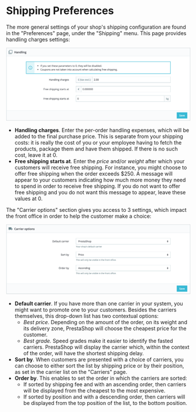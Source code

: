 # Shipping Preferences

The more general settings of your shop's shipping configuration are found in the "Preferences" page, under the "Shipping" menu. This page provides handling charges settings:

![](<../../../.gitbook/assets/64225548 (4) (4).png>)

* **Handling charges**. Enter the per-order handling expenses, which will be added to the final purchase price. This is separate from your shipping costs: it is really the cost of you or your employee having to fetch the products, package them and have them shipped. If there is no such cost, leave it at 0.
* **Free shipping starts at**. Enter the _price_ and/or _weight_ after which your customers will receive free shipping. For instance, you might choose to offer free shipping when the order exceeds $250. A message will appear to your customers indicating how much more money they need to spend in order to receive free shipping. If you do not want to offer free shipping and you do not want this message to appear, leave these values at 0.

The "Carrier options" section gives you access to 3 settings, which impact the front office in order to help the customer make a choice:

![](<../../../.gitbook/assets/64225549 (4) (4) (4).png>)

* **Default carrier**. If you have more than one carrier in your system, you might want to promote one to your customers. Besides the carriers themselves, this drop-down list has two contextual options:
  * _Best price._ Depending on the amount of the order, on its weight and its delivery zone, PrestaShop will choose the cheapest price for the customer.
  * _Best grade._ Speed grades make it easier to identify the fasted carriers. PrestaShop will display the carrier which, within the context of the order, will have the shortest shipping delay.
* **Sort by**. When customers are presented with a choice of carriers, you can choose to either sort the list by shipping price or by their position, as set in the carrier list on the "Carriers" page.
* **Order by**. This enables to set the order in which the carriers are sorted:
  * If sorted by shipping fee and with an ascending order, then carriers will be displayed from the cheapest to the most expensive.
  * If sorted by position and with a descending order, then carriers will be displayed from the top position of the list, to the bottom position.
